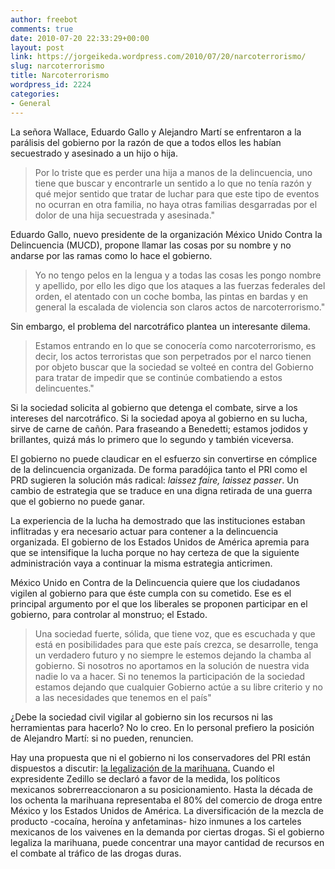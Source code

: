 ```yaml
---
author: freebot
comments: true
date: 2010-07-20 22:33:29+00:00
layout: post
link: https://jorgeikeda.wordpress.com/2010/07/20/narcoterrorismo/
slug: narcoterrorismo
title: Narcoterrorismo
wordpress_id: 2224
categories:
- General
---
```


La señora Wallace, Eduardo Gallo y Alejandro Martí se enfrentaron a la parálisis del gobierno por la razón de que a todos ellos les habían secuestrado y asesinado a un hijo o hija.





<blockquote>Por lo triste que es perder una hija a manos de la delincuencia, uno tiene que buscar y encontrarle un sentido a lo que no tenía razón y qué mejor sentido que tratar de luchar para que este tipo de eventos no ocurran en otra familia, no haya otras familias desgarradas por el dolor de una hija secuestrada y asesinada."</blockquote>



Eduardo Gallo, nuevo presidente de la organización México Unido Contra la Delincuencia (MUCD), propone llamar las cosas por su nombre  y no andarse por las ramas como lo hace el gobierno.





<blockquote>Yo no tengo pelos en la lengua y a todas las cosas les pongo nombre y apellido, por ello les digo que los ataques a las fuerzas federales del orden, el atentado con un coche bomba, las pintas en bardas y en general la escalada de violencia son claros actos de narcoterrorismo."</blockquote>



Sin embargo, el problema del narcotráfico plantea un interesante dilema.





<blockquote>Estamos entrando en lo que se conocería como narcoterrorismo, es decir, los actos terroristas que son perpetrados por el narco tienen por objeto buscar que la sociedad se volteé en contra del Gobierno para tratar de impedir que se continúe combatiendo a estos delincuentes."</blockquote>



Si la sociedad solicita al gobierno que detenga el combate, sirve a los intereses del narcotráfico. Si la sociedad apoya al gobierno en su lucha, sirve de carne de cañón. Para fraseando a Benedetti; estamos jodidos y brillantes, quizá más lo primero que lo segundo y también viceversa.

El gobierno no puede claudicar en el esfuerzo sin convertirse en cómplice de la delincuencia organizada. De forma paradójica tanto el PRI como el PRD sugieren la solución más radical: _laissez faire, laissez passer_. Un cambio de estrategia que se traduce en una digna retirada de una guerra que el gobierno no puede ganar.

La experiencia de la lucha ha demostrado que las instituciones estaban inflitradas y era necesario actuar para contener a la delincuencia organizada. El gobierno de los Estados Unidos de América apremia para que se intensifique la lucha porque no hay certeza de que la siguiente administración vaya a continuar la misma estrategia anticrimen.

México Unido en Contra de la Delincuencia quiere que los ciudadanos vigilen al gobierno para que éste cumpla con su cometido. Ese es el principal argumento por el que los liberales se proponen participar en el gobierno, para controlar al monstruo; el Estado.



<blockquote>Una sociedad fuerte, sólida, que tiene voz, que es escuchada y que está en posibilidades para que este país crezca, se desarrolle, tenga un verdadero futuro y no siempre le estemos dejando la chamba al gobierno. Si nosotros no aportamos en la solución de nuestra vida nadie lo va a hacer. Si no tenemos la participación de la sociedad estamos dejando que cualquier Gobierno actúe a su libre criterio y no a las necesidades que tenemos en el país"</blockquote>



¿Debe la sociedad civil vigilar al gobierno sin los recursos ni las herramientas para hacerlo? No lo creo. En lo personal prefiero la posición de Alejandro Martí: si no pueden, renuncien.


Hay una propuesta que ni el gobierno ni los conservadores del PRI están dispuestos a discutir: [la legalización de la marihuana.](http://www.jorgeikeda.com/wordpress/?p=244) Cuando el expresidente Zedillo se declaró a favor de la medida, los políticos mexicanos sobrerreaccionaron a su posicionamiento.
Hasta la década de los ochenta la marihuana representaba el 80% del comercio de droga entre México y los Estados Unidos de América. La diversificación de la mezcla de producto -cocaína, heroína y anfetaminas-  hizo inmunes a los carteles mexicanos de los vaivenes en la demanda por ciertas drogas.  Si el gobierno legaliza la marihuana, puede concentrar una mayor cantidad de recursos en el combate al tráfico de las drogas duras.



